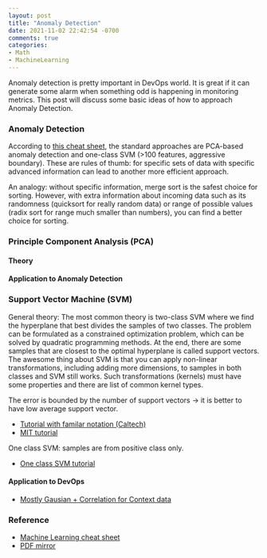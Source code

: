 ```yaml
---
layout: post
title: "Anomaly Detection"
date: 2021-11-02 22:42:54 -0700
comments: true
categories: 
- Math
- MachineLearning
---
```


Anomaly detection is pretty important in DevOps world. 
It is great if it can generate some alarm when something odd is happening in monitoring metrics.
This post will discuss some basic ideas of how to approach Anomaly Detection.

<!--more-->

### Anomaly Detection

According to [this cheat sheet](/download/microsoft-machine-learning-algorithm-cheat-sheet-v6.pdf), the standard approaches are PCA-based anomaly detection and one-class SVM (>100 features, aggressive boundary).
These are rules of thumb: for specific sets of data with specific advanced information can lead to another more efficient approach.

An analogy: without specific information, merge sort is the safest choice for sorting.
However, with extra information about incoming data such as its randomness (quicksort for really random data) or range of possible values (radix sort for range much smaller than numbers), you can find a better choice for sorting.

### Principle Component Analysis (PCA)

#### Theory

#### Application to Anomaly Detection

### Support Vector Machine (SVM)

General theory: The most common theory is two-class SVM where we find the hyperplane that best divides the samples of two classes. 
The problem can be formulated as a constrained optimization problem, which can be solved by quadratic programming methods.
At the end, there are some samples that are closest to the optimal hyperplane is called support vectors.
The awesome thing about SVM is that you can apply non-linear transformations, including adding more dimensions, to samples in both classes and SVM still works.
Such transformations (kernels) must have some properties and there are list of common kernel types.

The error is bounded by the number of support vectors -> it is better to have low average support vector.

* [Tutorial with familar notation (Caltech)](https://www.youtube.com/watch?v=eHsErlPJWUU)
* [MIT tutorial](https://www.youtube.com/watch?v=_PwhiWxHK8o)

One class SVM: samples are from positive class only.

* [One class SVM tutorial](https://www.youtube.com/watch?v=rNGtj2iEw6g)

#### Application to DevOps

* [Mostly Gausian + Correlation for Context data](https://www.youtube.com/watch?v=5vrY4RbeWkM)

### Reference

* [Machine Learning cheat sheet](https://docs.microsoft.com/en-us/azure/machine-learning/studio/algorithm-cheat-sheet)
* [PDF mirror](/download/microsoft-machine-learning-algorithm-cheat-sheet-v6.pdf)
